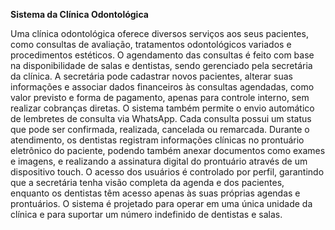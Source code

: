 **Sistema da Clínica Odontológica**

Uma clínica odontológica oferece diversos serviços aos seus pacientes, como consultas de avaliação, tratamentos odontológicos variados e procedimentos estéticos. O agendamento das consultas é feito com base na disponibilidade de salas e dentistas, sendo gerenciado pela secretária da clínica. A secretária pode cadastrar novos pacientes, alterar suas informações e associar dados financeiros às consultas agendadas, como valor previsto e forma de pagamento, apenas para controle interno, sem realizar cobranças diretas. O sistema também permite o envio automático de lembretes de consulta via WhatsApp. Cada consulta possui um status que pode ser confirmada, realizada, cancelada ou remarcada. Durante o atendimento, os dentistas registram informações clínicas no prontuário eletrônico do paciente, podendo também anexar documentos como exames e imagens, e realizando a assinatura digital do prontuário através de um dispositivo touch. O acesso dos usuários é controlado por perfil, garantindo que a secretária tenha visão completa da agenda e dos pacientes, enquanto os dentistas têm acesso apenas às suas próprias agendas e prontuários. O sistema é projetado para operar em uma única unidade da clínica e para suportar um número indefinido de dentistas e salas.